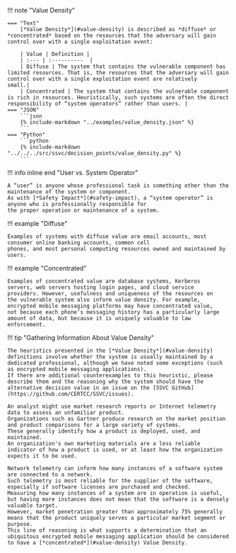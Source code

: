 !!! note "Value Density"
   
    === "Text"
        [*Value Density*](#value-density) is described as *diffuse* or *concentrated* based on the resources that the adversary will gain control over with a single exploitation event:
    
        | Value | Definition |
        | :--- | :----------  |
        | Diffuse | The system that contains the vulnerable component has limited resources. That is, the resources that the adversary will gain control over with a single exploitation event are relatively     small.| 
        | Concentrated | The system that contains the vulnerable component is rich in resources. Heuristically, such systems are often the direct responsibility of “system operators” rather than users. |
    === "JSON"
        ```json
        {% include-markdown "../examples/value_density.json" %}
        ```
    === "Python"
        ```python
        {% include-markdown "../../../src/ssvc/decision_points/value_density.py" %}
        ```    

!!! info inline end "User vs. System Operator"

    A “user” is anyone whose professional task is something other than the maintenance of the system or component.
    As with [*Safety Impact*](#safety-impact), a “system operator” is anyone who is professionally responsible for
    the proper operation or maintenance of a system.

!!! example "Diffuse"

    Examples of systems with diffuse value are email accounts, most consumer online banking accounts, common cell
    phones, and most personal computing resources owned and maintained by users.

!!! example "Concentrated"

    Examples of concentrated value are database systems, Kerberos
    servers, web servers hosting login pages, and cloud service
    providers. However, usefulness and uniqueness of the resources on
    the vulnerable system also inform value density. For example,
    encrypted mobile messaging platforms may have concentrated value,
    not because each phone’s messaging history has a particularly large
    amount of data, but because it is uniquely valuable to law
    enforcement.

!!! tip "Gathering Information About Value Density"

    The heuristics presented in the [*Value Density*](#value-density) definitions involve whether the system is usually maintained by a dedicated professional, although we have noted some exceptions (such as encrypted mobile messaging applications).
    If there are additional counterexamples to this heuristic, please describe them and the reasoning why the system should have the alternative decision value in an issue on the [SSVC GitHub](https://github.com/CERTCC/SSVC/issues).
    
    An analyst might use market research reports or Internet telemetry data to assess an unfamiliar product.
    Organizations such as Gartner produce research on the market position and product comparisons for a large variety of systems.
    These generally identify how a product is deployed, used, and maintained.
    An organization's own marketing materials are a less reliable indicator of how a product is used, or at least how the organization expects it to be used.
    
    Network telemetry can inform how many instances of a software system are connected to a network.
    Such telemetry is most reliable for the supplier of the software, especially if software licenses are purchased and checked.
    Measuring how many instances of a system are in operation is useful, but having more instances does not mean that the software is a densely valuable target.
    However, market penetration greater than approximately 75% generally means that the product uniquely serves a particular market segment or purpose.
    This line of reasoning is what supports a determination that an ubiquitous encrypted mobile messaging application should be considered to have a [*concentrated*](#value-density) Value Density.
